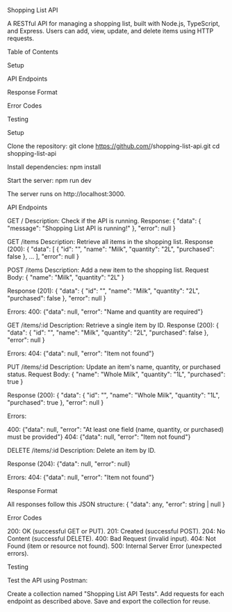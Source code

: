 Shopping List API

A RESTful API for managing a shopping list, built with Node.js, TypeScript, and Express. Users can add, view, update, and delete items using HTTP requests.

Table of Contents





Setup



API Endpoints



Response Format



Error Codes



Testing

Setup





Clone the repository:
git clone https://github.com/<your-username>/shopping-list-api.git
cd shopping-list-api


Install dependencies:
npm install

Start the server:
npm run dev

The server runs on http://localhost:3000.


API Endpoints

GET /
Description: Check if the API is running.
Response:
{
  "data": { "message": "Shopping List API is running!" },
  "error": null
}


GET /items
Description: Retrieve all items in the shopping list.
Response (200):
{
  "data": [
    {
      "id": "<uuid>",
      "name": "Milk",
      "quantity": "2L",
      "purchased": false
    },
    ...
  ],
  "error": null
}


POST /items
Description: Add a new item to the shopping list.
Request Body:
{
  "name": "Milk",
  "quantity": "2L"
}

Response (201):
{
  "data": {
    "id": "<uuid>",
    "name": "Milk",
    "quantity": "2L",
    "purchased": false
  },
  "error": null
}


Errors:
400: {"data": null, "error": "Name and quantity are required"}



GET /items/:id
Description: Retrieve a single item by ID.
Response (200):
{
  "data": {
    "id": "<uuid>",
    "name": "Milk",
    "quantity": "2L",
    "purchased": false
  },
  "error": null
}

Errors:
404: {"data": null, "error": "Item not found"}


PUT /items/:id
Description: Update an item's name, quantity, or purchased status.
Request Body:
{
  "name": "Whole Milk",
  "quantity": "1L",
  "purchased": true
}

Response (200):
{
  "data": {
    "id": "<uuid>",
    "name": "Whole Milk",
    "quantity": "1L",
    "purchased": true
  },
  "error": null
}


Errors:

400: {"data": null, "error": "At least one field (name, quantity, or purchased) must be provided"}
404: {"data": null, "error": "Item not found"}


DELETE /items/:id
Description: Delete an item by ID.

Response (204):
{"data": null, "error": null}


Errors:
404: {"data": null, "error": "Item not found"}


Response Format

All responses follow this JSON structure:
{
  "data": any,
  "error": string | null
}


Error Codes

200: OK (successful GET or PUT).
201: Created (successful POST).
204: No Content (successful DELETE).
400: Bad Request (invalid input).
404: Not Found (item or resource not found).
500: Internal Server Error (unexpected errors).


Testing

Test the API using Postman:

Create a collection named "Shopping List API Tests".
Add requests for each endpoint as described above.
Save and export the collection for reuse.